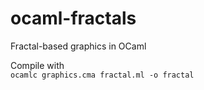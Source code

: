 ocaml-fractals
==============

Fractal-based graphics in OCaml

Compile with  
`ocamlc graphics.cma fractal.ml -o fractal`
 
